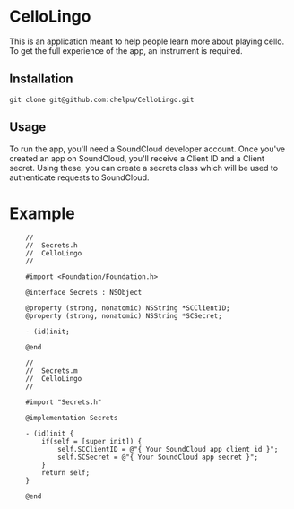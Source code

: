 CelloLingo
==========
This is an application meant to help people learn more about playing cello. To get the full experience of the app, an instrument is required.

## Installation
    git clone git@github.com:chelpu/CelloLingo.git

## Usage
To run the app, you'll need a SoundCloud developer account. Once you've created an app on SoundCloud, you'll receive a Client ID and a Client secret. Using these, you can create a secrets class which will be used to authenticate requests to SoundCloud.

# Example
        //
        //  Secrets.h
        //  CelloLingo
        //
        
        #import <Foundation/Foundation.h>
        
        @interface Secrets : NSObject
        
        @property (strong, nonatomic) NSString *SCClientID;
        @property (strong, nonatomic) NSString *SCSecret;
        
        - (id)init;
        
        @end
        
        //
        //  Secrets.m
        //  CelloLingo
        //
        
        #import "Secrets.h"
        
        @implementation Secrets
        
        - (id)init {
            if(self = [super init]) {
                self.SCClientID = @"{ Your SoundCloud app client id }";
                self.SCSecret = @"{ Your SoundCloud app secret }";
            }
            return self;
        }
        
        @end


